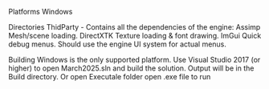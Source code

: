 Platforms
Windows

Directories
ThidParty - Contains all the dependencies of the engine:
Assimp Mesh/scene loading.
DirectXTK Texture loading & font drawing.
ImGui Quick debug menus. Should use the engine UI system for actual menus.

Building
Windows is the only supported platform. Use Visual Studio 2017 (or higher) to open March2025.sln and build the solution. Output will be in the Build directory.
Or open Executale folder open .exe file to run

